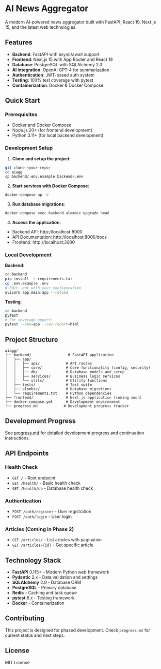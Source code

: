 # AI News Aggregator

A modern AI-powered news aggregator built with FastAPI, React 19, Next.js 15, and the latest web technologies.

## Features

- **Backend**: FastAPI with async/await support
- **Frontend**: Next.js 15 with App Router and React 19
- **Database**: PostgreSQL with SQLAlchemy 2.0
- **AI Integration**: OpenAI GPT-4 for summarization
- **Authentication**: JWT-based auth system
- **Testing**: 100% test coverage with pytest
- **Containerization**: Docker & Docker Compose

## Quick Start

### Prerequisites

- Docker and Docker Compose
- Node.js 20+ (for frontend development)
- Python 3.11+ (for local backend development)

### Development Setup

1. **Clone and setup the project**:
```bash
git clone <your-repo>
cd aiagg
cp backend/.env.example backend/.env
```

2. **Start services with Docker Compose**:
```bash
docker-compose up -d
```

3. **Run database migrations**:
```bash
docker-compose exec backend alembic upgrade head
```

4. **Access the application**:
- Backend API: http://localhost:8000
- API Documentation: http://localhost:8000/docs
- Frontend: http://localhost:3000

### Local Development

**Backend**:
```bash
cd backend
pip install -r requirements.txt
cp .env.example .env
# Edit .env with your configuration
uvicorn app.main:app --reload
```

**Testing**:
```bash
cd backend
pytest
# For coverage report:
pytest --cov=app --cov-report=html
```

## Project Structure

```
aiagg/
├── backend/                 # FastAPI application
│   ├── app/
│   │   ├── api/            # API routes
│   │   ├── core/           # Core functionality (config, security)
│   │   ├── db/             # Database models and setup
│   │   ├── services/       # Business logic services
│   │   └── utils/          # Utility functions
│   ├── tests/              # Test suite
│   ├── alembic/            # Database migrations
│   └── requirements.txt    # Python dependencies
├── frontend/               # Next.js application (coming soon)
├── docker-compose.yml      # Development environment
└── progress.md            # Development progress tracker
```

## Development Progress

See [progress.md](progress.md) for detailed development progress and continuation instructions.

## API Endpoints

### Health Check
- `GET /` - Root endpoint
- `GET /health/` - Basic health check
- `GET /health/db` - Database health check

### Authentication
- `POST /auth/register` - User registration
- `POST /auth/login` - User login

### Articles (Coming in Phase 2)
- `GET /articles/` - List articles with pagination
- `GET /articles/{id}` - Get specific article

## Technology Stack

- **FastAPI** 0.115+ - Modern Python web framework
- **Pydantic** 2.x - Data validation and settings
- **SQLAlchemy** 2.0 - Database ORM
- **PostgreSQL** - Primary database
- **Redis** - Caching and task queue
- **pytest** 8.x - Testing framework
- **Docker** - Containerization

## Contributing

This project is designed for phased development. Check `progress.md` for current status and next steps.

## License

MIT License